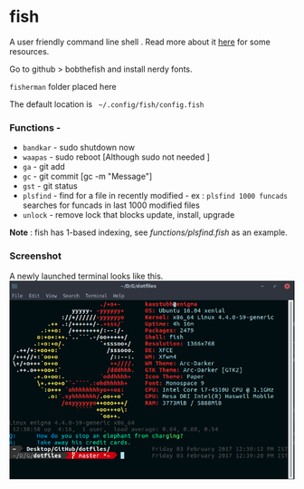 # fish

A user friendly command line shell . Read more about it [here](https://github.com/kaustubhhiware/awesome-ubuntu/#customising-terminal) for some resources.

Go to github > bobthefish and install nerdy fonts.

`fisherman` folder placed here

The default location is ` ~/.config/fish/config.fish`

### Functions -

* `bandkar` - sudo shutdown now
* `waapas` - sudo reboot [Although sudo not needed ]
* `ga` - git add
* `gc` - git commit [gc -m "Message"]
* `gst` - git status
* `plsfind` - find for a file in recently modified - ex : `plsfind 1000 funcads` searches for funcads in last 1000 modified files
* `unlock` - remove lock that blocks update, install, upgrade

**Note** : fish has 1-based indexing, see *functions/plsfind.fish* as an example.

### Screenshot
A newly launched terminal looks like this.
![screenfetch.png](Screenshot_Feb2.png)
